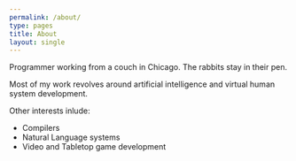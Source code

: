 ```yaml
---
permalink: /about/
type: pages
title: About
layout: single 
---
```


Programmer working from a couch in Chicago. The rabbits stay in their pen.

Most of my work revolves around artificial intelligence and virtual human system development.

Other interests inlude:
- Compilers
- Natural Language systems
- Video and Tabletop game development
